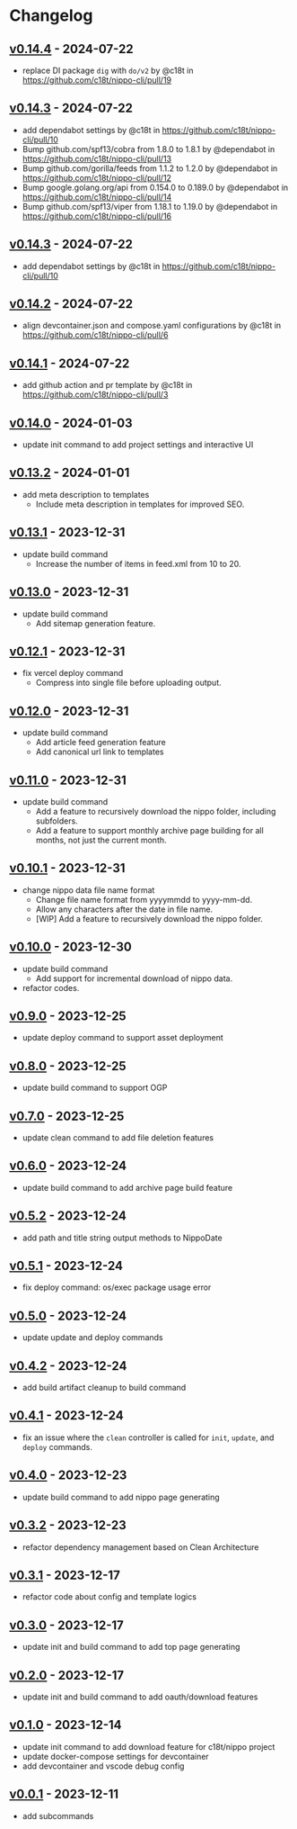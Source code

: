 # Changelog

## [v0.14.4](https://github.com/c18t/nippo-cli/compare/v0.14.3...v0.14.4) - 2024-07-22
- replace DI package `dig` with `do/v2`  by @c18t in https://github.com/c18t/nippo-cli/pull/19

## [v0.14.3](https://github.com/c18t/nippo-cli/compare/v0.14.2...v0.14.3) - 2024-07-22
- add dependabot settings by @c18t in https://github.com/c18t/nippo-cli/pull/10
- Bump github.com/spf13/cobra from 1.8.0 to 1.8.1 by @dependabot in https://github.com/c18t/nippo-cli/pull/13
- Bump github.com/gorilla/feeds from 1.1.2 to 1.2.0 by @dependabot in https://github.com/c18t/nippo-cli/pull/12
- Bump google.golang.org/api from 0.154.0 to 0.189.0 by @dependabot in https://github.com/c18t/nippo-cli/pull/14
- Bump github.com/spf13/viper from 1.18.1 to 1.19.0 by @dependabot in https://github.com/c18t/nippo-cli/pull/16

## [v0.14.3](https://github.com/c18t/nippo-cli/compare/v0.14.2...v0.14.3) - 2024-07-22
- add dependabot settings by @c18t in https://github.com/c18t/nippo-cli/pull/10

## [v0.14.2](https://github.com/c18t/nippo-cli/compare/v0.14.1...v0.14.2) - 2024-07-22
- align devcontainer.json and compose.yaml configurations by @c18t in https://github.com/c18t/nippo-cli/pull/6

## [v0.14.1](https://github.com/c18t/nippo-cli/compare/v0.14.0...v0.14.1) - 2024-07-22

- add github action and pr template by @c18t in https://github.com/c18t/nippo-cli/pull/3

## [v0.14.0](https://github.com/c18t/nippo-cli/compare/v0.13.2...v0.14.0) - 2024-01-03

- update init command to add project settings and interactive UI

## [v0.13.2](https://github.com/c18t/nippo-cli/compare/v0.13.1...v0.13.2) - 2024-01-01

- add meta description to templates
  - Include meta description in templates for improved SEO.

## [v0.13.1](https://github.com/c18t/nippo-cli/compare/v0.13.0...v0.13.1) - 2023-12-31

- update build command
  - Increase the number of items in feed.xml from 10 to 20.

## [v0.13.0](https://github.com/c18t/nippo-cli/compare/v0.12.1...v0.13.0) - 2023-12-31

- update build command
  - Add sitemap generation feature.

## [v0.12.1](https://github.com/c18t/nippo-cli/compare/v0.12.0...v0.12.1) - 2023-12-31

- fix vercel deploy command
  - Compress into single file before uploading output.

## [v0.12.0](https://github.com/c18t/nippo-cli/compare/v0.11.0...v0.12.0) - 2023-12-31

- update build command
  - Add article feed generation feature
  - Add canonical url link to templates

## [v0.11.0](https://github.com/c18t/nippo-cli/compare/v0.10.1...v0.11.0) - 2023-12-31

- update build command
  - Add a feature to recursively download the nippo folder, including subfolders.
  - Add a feature to support monthly archive page building for all months, not just the current month.

## [v0.10.1](https://github.com/c18t/nippo-cli/compare/v0.10.0...v0.10.1) - 2023-12-31

- change nippo data file name format
  - Change file name format from yyyymmdd to yyyy-mm-dd.
  - Allow any characters after the date in file name.
  - [WIP] Add a feature to recursively download the nippo folder.

## [v0.10.0](https://github.com/c18t/nippo-cli/compare/v0.9.0...v0.10.0) - 2023-12-30

- update build command
  - Add support for incremental download of nippo data.
- refactor codes.

## [v0.9.0](https://github.com/c18t/nippo-cli/compare/v0.8.0...v0.9.0) - 2023-12-25

- update deploy command to support asset deployment

## [v0.8.0](https://github.com/c18t/nippo-cli/compare/v0.7.0...v0.8.0) - 2023-12-25

- update build command to support OGP

## [v0.7.0](https://github.com/c18t/nippo-cli/compare/v0.6.0...v0.7.0) - 2023-12-25

- update clean command to add file deletion features

## [v0.6.0](https://github.com/c18t/nippo-cli/compare/v0.5.2...v0.6.0) - 2023-12-24

- update build command to add archive page build feature

## [v0.5.2](https://github.com/c18t/nippo-cli/compare/v0.5.1...v0.5.2) - 2023-12-24

- add path and title string output methods to NippoDate

## [v0.5.1](https://github.com/c18t/nippo-cli/compare/v0.5.0...v0.5.1) - 2023-12-24

- fix deploy command: os/exec package usage error

## [v0.5.0](https://github.com/c18t/nippo-cli/compare/v0.4.2...v0.5.0) - 2023-12-24

- update update and deploy commands

## [v0.4.2](https://github.com/c18t/nippo-cli/compare/v0.4.1...v0.4.2) - 2023-12-24

- add build artifact cleanup to build command

## [v0.4.1](https://github.com/c18t/nippo-cli/compare/v0.4.0...v0.4.1) - 2023-12-24

- fix an issue where the `clean` controller is called for `init`, `update`, and `deploy` commands.

## [v0.4.0](https://github.com/c18t/nippo-cli/compare/v0.3.2...v0.4.0) - 2023-12-23

- update build command to add nippo page generating

## [v0.3.2](https://github.com/c18t/nippo-cli/compare/v0.3.1...v0.3.2) - 2023-12-23

- refactor dependency management based on Clean Architecture

## [v0.3.1](https://github.com/c18t/nippo-cli/compare/v0.3.0...v0.3.1) - 2023-12-17

- refactor code about config and template logics

## [v0.3.0](https://github.com/c18t/nippo-cli/compare/v0.3.0...v0.3.1) - 2023-12-17

- update init and build command to add top page generating

## [v0.2.0](https://github.com/c18t/nippo-cli/compare/v0.1.0...v0.2.0) - 2023-12-17

- update init and build command to add oauth/download features

## [v0.1.0](https://github.com/c18t/nippo-cli/compare/v0.0.1...v0.1.0) - 2023-12-14

- update init command to add download feature for c18t/nippo project
- update docker-compose settings for devcontainer
- add devcontainer and vscode debug config

## [v0.0.1](https://github.com/c18t/nippo-cli/compare/0a388100d49db6775647808ab6cba61cd2cd029e...v0.0.1) - 2023-12-11

- add subcommands
